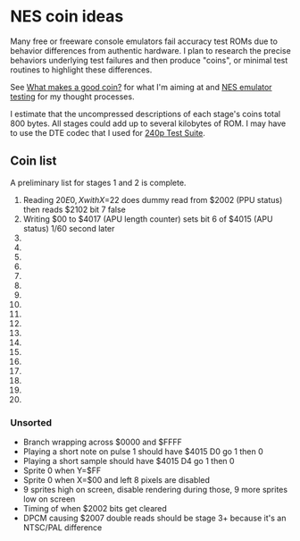 NES coin ideas
==============

Many free or freeware console emulators fail accuracy test ROMs due
to behavior differences from authentic hardware.  I plan to research
the precise behaviors underlying test failures and then produce
"coins", or minimal test routines to highlight these differences.

See [What makes a good coin?] for what I'm aiming at and
[NES emulator testing] for my thought processes.

I estimate that the uncompressed descriptions of each stage's
coins total 800 bytes.  All stages could add up to several
kilobytes of ROM.  I may have to use the DTE codec that I used for
[240p Test Suite].

[What makes a good coin?]: ./good_coin.md
[NES emulator testing]: ./nes_emu_testing.md
[240p Test Suite]: https://github.com/pinobatch/240p-test-mini/nes

Coin list
---------
A preliminary list for stages 1 and 2 is complete.

1. Reading $20E0,X with X=$22 does dummy read from $2002 (PPU status)
   then reads $2102 bit 7 false
2. Writing $00 to $4017 (APU length counter) sets bit 6 of $4015
   (APU status) 1/60 second later
3. 
4. 
5. 
6. 
7. 
8. 
9. 
10. 
11. 
12. 
13. 
14. 
15. 
16. 
17. 
18. 
19. 
20. 

### Unsorted

* Branch wrapping across $0000 and $FFFF
* Playing a short note on pulse 1 should have $4015 D0 go 1 then 0
* Playing a short sample should have $4015 D4 go 1 then 0
* Sprite 0 when Y=$FF
* Sprite 0 when X=$00 and left 8 pixels are disabled
* 9 sprites high on screen, disable rendering during those, 9 more
  sprites low on screen
* Timing of when $2002 bits get cleared
* DPCM causing $2007 double reads should be stage 3+ because it's
  an NTSC/PAL difference
